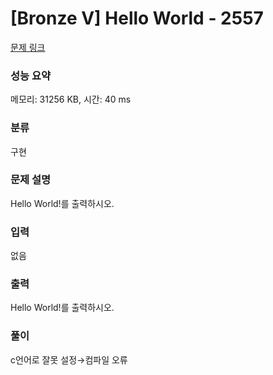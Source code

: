 # [Bronze V] Hello World - 2557

[문제 링크](https://www.acmicpc.net/problem/2557)

### 성능 요약

메모리: 31256 KB, 시간: 40 ms

### 분류

구현

### 문제 설명

<p>
	Hello World!를 출력하시오.</p>

### 입력

 <p>
	없음</p>

### 출력

 <p>Hello World!를 출력하시오.</p>

### 풀이

c언어로 잘못 설정→컴파일 오류
